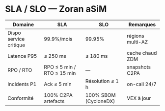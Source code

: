 # SLA / SLO — Zoran aSiM
| Domaine | SLA | SLO | Remarques |
|---|---|---|---|
| Dispo service critique | 99.9%/mois | 99.95% | régions multi-AZ |
| Latence P95 | ≤ 250 ms | ≤ 180 ms | cache chaud ZDM |
| RPO / RTO | RPO ≤ 5 min / RTO ≤ 15 min | — | snapshots C2PA |
| Incidents P1 | Ack ≤ 5 min | Résolution ≤ 1 h | on-call 24/7 |
| Conformité | 100% C2PA artefacts | 100% SBOM (CycloneDX) | VEX à jour |

